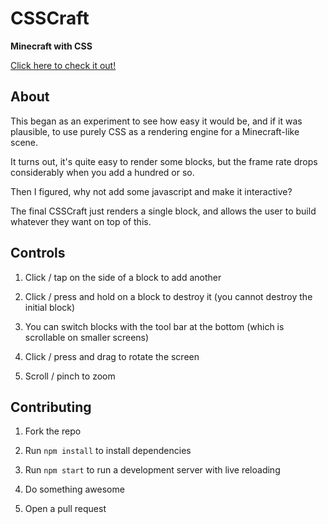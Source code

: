 # CSSCraft

**Minecraft with CSS**

[Click here to check it out!](https://jakesidsmith.github.io/csscraft/)

## About

This began as an experiment to see how easy it would be, and if it was plausible, to use purely CSS as a rendering engine for a Minecraft-like scene.

It turns out, it's quite easy to render some blocks, but the frame rate drops considerably when you add a hundred or so.

Then I figured, why not add some javascript and make it interactive?

The final CSSCraft just renders a single block, and allows the user to build whatever they want on top of this.

## Controls

1. Click / tap on the side of a block to add another

2. Click / press and hold on a block to destroy it (you cannot destroy the initial block)

3. You can switch blocks with the tool bar at the bottom (which is scrollable on smaller screens)

4. Click / press and drag to rotate the screen

5. Scroll / pinch to zoom

## Contributing

1. Fork the repo

2. Run `npm install` to install dependencies

3. Run `npm start` to run a development server with live reloading

4. Do something awesome

5. Open a pull request
